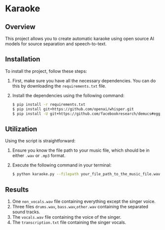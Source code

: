 # Karaoke

## Overview

This project allows you to create automatic karaoke using open source AI models for source separation and speech-to-text.

## Installation

To install the project, follow these steps:

1. First, make sure you have all the necessary dependencies. You can do this by downloading the `requirements.txt` file.

2. Install the dependencies using the following command:

   ```bash
   $ pip install -r requirements.txt
   $ pip install git+https://github.com/openai/whisper.git
   $ pip install -U git+https://github.com/facebookresearch/demucs#egg=demucs

## Utilization

Using the script is straightforward:

1. Ensure you know the file path to your music file, which should be in either `.wav` or `.mp3` format.

2. Execute the following command in your terminal:

   ```bash
   $ python karaoke.py --filepath your_file_path_to_the_music_file.wav

## Results

1. One `non_vocals.wav` file containing everything except the singer voice.
2. Three files `drums.wav`, `bass.wav`,`other.wav` containing the separated sound tracks.
3. The `vocals.wav` file containing the voice of the singer.
4. The `transcription.txt` file containing the singer vocals.
